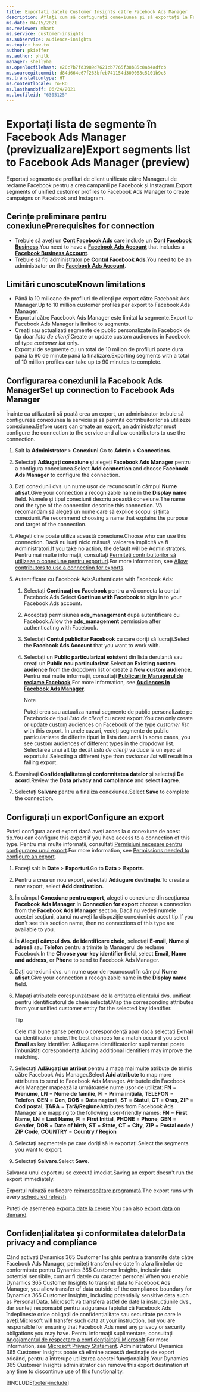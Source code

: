 ```yaml
---
title: Exportați datele Customer Insights către Facebook Ads Manager
description: Aflați cum să configurați conexiunea și să exportați la Facebook Ads Manager.
ms.date: 04/15/2021
ms.reviewer: mhart
ms.service: customer-insights
ms.subservice: audience-insights
ms.topic: how-to
author: pkieffer
ms.author: philk
manager: shellyha
ms.openlocfilehash: e20c7b7fd3989d7621cb7765f38b85c8ab4adfcb
ms.sourcegitcommit: d84d664e67f263bfeb741154d309088c5101b9c3
ms.translationtype: HT
ms.contentlocale: ro-RO
ms.lasthandoff: 06/24/2021
ms.locfileid: "6305125"
---
```

# <a name="export-segments-list-to-facebook-ads-manager-preview"></a><span data-ttu-id="01d35-103">Exportați lista de segmente în Facebook Ads Manager (previzualizare)</span><span class="sxs-lookup"><span data-stu-id="01d35-103">Export segments list to Facebook Ads Manager (preview)</span></span>

<span data-ttu-id="01d35-104">Exportați segmente de profiluri de client unificate către Managerul de reclame Facebook pentru a crea campanii pe Facebook și Instagram.</span><span class="sxs-lookup"><span data-stu-id="01d35-104">Export segments of unified customer profiles to Facebook Ads Manager to create campaigns on Facebook and Instagram.</span></span>

## <a name="prerequisites-for-connection"></a><span data-ttu-id="01d35-105">Cerințe preliminare pentru conexiune</span><span class="sxs-lookup"><span data-stu-id="01d35-105">Prerequisites for connection</span></span>

- <span data-ttu-id="01d35-106">Trebuie să aveți un [**Cont Facebook Ads**](https://www.facebook.com/business/learn/lessons/step-by-step-ads-manager-account) care include un [**Cont Facebook Business**](https://business.facebook.com/).</span><span class="sxs-lookup"><span data-stu-id="01d35-106">You need to have a [**Facebook Ads Account**](https://www.facebook.com/business/learn/lessons/step-by-step-ads-manager-account) that includes a [**Facebook Business Account**](https://business.facebook.com/).</span></span>
- <span data-ttu-id="01d35-107">Trebuie să fiți administrator pe [**Contul Facebook Ads**](https://www.facebook.com/business/learn/lessons/step-by-step-ads-manager-account).</span><span class="sxs-lookup"><span data-stu-id="01d35-107">You need to be an administrator on the [**Facebook Ads Account**](https://www.facebook.com/business/learn/lessons/step-by-step-ads-manager-account).</span></span>

## <a name="known-limitations"></a><span data-ttu-id="01d35-108">Limitări cunoscute</span><span class="sxs-lookup"><span data-stu-id="01d35-108">Known limitations</span></span>

- <span data-ttu-id="01d35-109">Până la 10 milioane de profiluri de clienți pe export către Facebook Ads Manager.</span><span class="sxs-lookup"><span data-stu-id="01d35-109">Up to 10 million customer profiles per export to Facebook Ads Manager.</span></span>
- <span data-ttu-id="01d35-110">Exportul către Facebook Ads Manager este limitat la segmente.</span><span class="sxs-lookup"><span data-stu-id="01d35-110">Export to Facebook Ads Manager is limited to segments.</span></span>
- <span data-ttu-id="01d35-111">Creați sau actualizați segmente de public personalizate în Facebook de tip doar *lista de clienți*.</span><span class="sxs-lookup"><span data-stu-id="01d35-111">Create or update custom audiences in Facebook of type *customer list* only.</span></span>
- <span data-ttu-id="01d35-112">Exportul de segmente cu un total de 10 milion de profiluri poate dura până la 90 de minute până la finalizare.</span><span class="sxs-lookup"><span data-stu-id="01d35-112">Exporting segments with a total of 10 million profiles can take up to 90 minutes to complete.</span></span>

## <a name="set-up-connection-to-facebook-ads-manager"></a><span data-ttu-id="01d35-113">Configurarea conexiunii la Facebook Ads Manager</span><span class="sxs-lookup"><span data-stu-id="01d35-113">Set up connection to Facebook Ads Manager</span></span>

<span data-ttu-id="01d35-114">Înainte ca utilizatorii să poată crea un export, un administrator trebuie să configureze conexiunea la serviciu și să permită contribuitorilor să utilizeze conexiunea.</span><span class="sxs-lookup"><span data-stu-id="01d35-114">Before users can create an export, an administrator must configure the connection to the service and allow contributors to use the connection.</span></span>

1. <span data-ttu-id="01d35-115">Salt la **Administrator** > **Conexiuni**.</span><span class="sxs-lookup"><span data-stu-id="01d35-115">Go to **Admin** > **Connections**.</span></span>

1. <span data-ttu-id="01d35-116">Selectați **Adăugați conexiune** și alegeți **Facebook Ads Manager** pentru a configura conexiunea.</span><span class="sxs-lookup"><span data-stu-id="01d35-116">Select **Add connection** and choose **Facebook Ads Manager** to configure the connection.</span></span>

1. <span data-ttu-id="01d35-117">Dați conexiunii dvs. un nume ușor de recunoscut în câmpul **Nume afișat**.</span><span class="sxs-lookup"><span data-stu-id="01d35-117">Give your connection a recognizable name in the **Display name** field.</span></span> <span data-ttu-id="01d35-118">Numele și tipul conexiunii descriu această conexiune.</span><span class="sxs-lookup"><span data-stu-id="01d35-118">The name and the type of the connection describe this connection.</span></span> <span data-ttu-id="01d35-119">Vă recomandăm să alegeți un nume care să explice scopul și ținta conexiunii.</span><span class="sxs-lookup"><span data-stu-id="01d35-119">We recommend choosing a name that explains the purpose and target of the connection.</span></span>

1. <span data-ttu-id="01d35-120">Alegeți cine poate utiliza această conexiune.</span><span class="sxs-lookup"><span data-stu-id="01d35-120">Choose who can use this connection.</span></span> <span data-ttu-id="01d35-121">Dacă nu luați nicio măsură, valoarea implicită va fi Administratori.</span><span class="sxs-lookup"><span data-stu-id="01d35-121">If you take no action, the default will be Administrators.</span></span> <span data-ttu-id="01d35-122">Pentru mai multe informații, consultați [Permiteți contribuitorilor să utilizeze o conexiune pentru exporturi](connections.md#allow-contributors-to-use-a-connection-for-exports).</span><span class="sxs-lookup"><span data-stu-id="01d35-122">For more information, see [Allow contributors to use a connection for exports](connections.md#allow-contributors-to-use-a-connection-for-exports).</span></span>

1. <span data-ttu-id="01d35-123">Autentificare cu Facebook Ads:</span><span class="sxs-lookup"><span data-stu-id="01d35-123">Authenticate with Facebook Ads:</span></span> 

   1. <span data-ttu-id="01d35-124">Selectați **Continuați cu Facebook** pentru a vă conecta la contul Facebook Ads.</span><span class="sxs-lookup"><span data-stu-id="01d35-124">Select **Continue with Facebook** to sign in to your Facebook Ads account.</span></span>

   1. <span data-ttu-id="01d35-125">Acceptați permisiunea **ads_management** după autentificare cu Facebook.</span><span class="sxs-lookup"><span data-stu-id="01d35-125">Allow the **ads_management** permission after authenticating with Facebook.</span></span>

   1. <span data-ttu-id="01d35-126">Selectați **Contul publicitar Facebook** cu care doriți să lucrați.</span><span class="sxs-lookup"><span data-stu-id="01d35-126">Select the **Facebook Ads Account** that you want to work with.</span></span>

   1. <span data-ttu-id="01d35-127">Selectați un **Public particularizat existent** din lista derulantă sau creați un **Public nou particularizat**.</span><span class="sxs-lookup"><span data-stu-id="01d35-127">Select an **Existing custom audience** from the dropdown list or create a **New custom audience**.</span></span> <span data-ttu-id="01d35-128">Pentru mai multe informații, consultați [**Publicuri în Managerul de reclame Facebook**](https://www.facebook.com/business/help/744354708981227?id=2469097953376494).</span><span class="sxs-lookup"><span data-stu-id="01d35-128">For more information, see [**Audiences in Facebook Ads Manager**](https://www.facebook.com/business/help/744354708981227?id=2469097953376494).</span></span>
      > [!NOTE]
      > <span data-ttu-id="01d35-129">Puteți crea sau actualiza numai segmente de public personalizate pe Facebook de tipul *lista de clienți* cu acest export.</span><span class="sxs-lookup"><span data-stu-id="01d35-129">You can only create or update custom audiences on Facebook of the type *customer list* with this export.</span></span> <span data-ttu-id="01d35-130">În unele cazuri, vedeți segmente de public particularizate de diferite tipuri în lista derulantă.</span><span class="sxs-lookup"><span data-stu-id="01d35-130">In some cases, you see custom audiences of different types in the dropdown list.</span></span> <span data-ttu-id="01d35-131">Selectarea unui alt tip decât *lista de clienți* va duce la un eșec al exportului.</span><span class="sxs-lookup"><span data-stu-id="01d35-131">Selecting a different type than *customer list* will result in a failing export.</span></span> 

1. <span data-ttu-id="01d35-132">Examinați **Confidențialitatea și conformitatea datelor** și selectați **De acord**.</span><span class="sxs-lookup"><span data-stu-id="01d35-132">Review the **Data privacy and compliance** and select **I agree**.</span></span>

1. <span data-ttu-id="01d35-133">Selectați **Salvare** pentru a finaliza conexiunea.</span><span class="sxs-lookup"><span data-stu-id="01d35-133">Select **Save** to complete the connection.</span></span>

## <a name="configure-an-export"></a><span data-ttu-id="01d35-134">Configurați un export</span><span class="sxs-lookup"><span data-stu-id="01d35-134">Configure an export</span></span>

<span data-ttu-id="01d35-135">Puteți configura acest export dacă aveți acces la o conexiune de acest tip.</span><span class="sxs-lookup"><span data-stu-id="01d35-135">You can configure this export if you have access to a connection of this type.</span></span> <span data-ttu-id="01d35-136">Pentru mai multe informații, consultați [Permisiuni necesare pentru configurarea unui export](export-destinations.md#set-up-a-new-export).</span><span class="sxs-lookup"><span data-stu-id="01d35-136">For more information, see [Permissions needed to configure an export](export-destinations.md#set-up-a-new-export).</span></span>

1. <span data-ttu-id="01d35-137">Faceți salt la **Date** > **Exporturi**.</span><span class="sxs-lookup"><span data-stu-id="01d35-137">Go to **Data** > **Exports**.</span></span>

1. <span data-ttu-id="01d35-138">Pentru a crea un nou export, selectați **Adăugare destinație**.</span><span class="sxs-lookup"><span data-stu-id="01d35-138">To create a new export, select **Add destination**.</span></span> 

1. <span data-ttu-id="01d35-139">În câmpul **Conexiune pentru export**, alegeți o conexiune din secțiunea **Facebook Ads Manager**.</span><span class="sxs-lookup"><span data-stu-id="01d35-139">In **Connection for export** choose a connection from the **Facebook Ads Manager** section.</span></span> <span data-ttu-id="01d35-140">Dacă nu vedeți numele acestei secțiuni, atunci nu aveți la dispoziție conexiuni de acest tip.</span><span class="sxs-lookup"><span data-stu-id="01d35-140">If you don't see this section name, then no connections of this type are available to you.</span></span>

1. <span data-ttu-id="01d35-141">În **Alegeți câmpul dvs. de identificare cheie**, selectați **E-mail**, **Nume și adresă** sau **Telefon** pentru a trimite la Managerul de reclame Facebook.</span><span class="sxs-lookup"><span data-stu-id="01d35-141">In the **Choose your key identifier field**, select **Email**, **Name and address**, or **Phone** to send to Facebook Ads Manager.</span></span> 

1. <span data-ttu-id="01d35-142">Dați conexiunii dvs. un nume ușor de recunoscut în câmpul **Nume afișat**.</span><span class="sxs-lookup"><span data-stu-id="01d35-142">Give your connection a recognizable name in the **Display name** field.</span></span>

1. <span data-ttu-id="01d35-143">Mapați atributele corespunzătoare de la entitatea clientului dvs. unificat pentru identificatorul de cheie selectat.</span><span class="sxs-lookup"><span data-stu-id="01d35-143">Map the corresponding attributes from your unified customer entity for the selected key identifier.</span></span>
   > [!TIP]
   > <span data-ttu-id="01d35-144">Cele mai bune șanse pentru o corespondență apar dacă selectați **E-mail** ca identificator cheie.</span><span class="sxs-lookup"><span data-stu-id="01d35-144">The best chances for a match occur if you select **Email** as key identifier.</span></span> <span data-ttu-id="01d35-145">Adăugarea identificatorilor suplimentari poate îmbunătăți corespondența.</span><span class="sxs-lookup"><span data-stu-id="01d35-145">Adding additional identifiers may improve the matching.</span></span>

1. <span data-ttu-id="01d35-146">Selectați **Adăugați un atribut** pentru a mapa mai multe atribute de trimis către Facebook Ads Manager.</span><span class="sxs-lookup"><span data-stu-id="01d35-146">Select **Add attribute** to map more attributes to send to Facebook Ads Manager.</span></span> <span data-ttu-id="01d35-147">Atributele din Facebook Ads Manager mapează la următoarele nume ușor de utilizat: **FN** = **Prenume**, **LN** = **Nume de familie**, **FI** = **Prima inițială**, **TELEFON** = **Telefon**, **GEN** = **Gen**, **DOB** = **Data nașterii**, **ST** = **Statul**, **CT** = **Oraș**, **ZIP** = **Cod poștal**, **ȚARA** = **Țară/Regiune**</span><span class="sxs-lookup"><span data-stu-id="01d35-147">Attributes from Facebook Ads Manager are mapping to the following user-friendly names: **FN** = **First Name**, **LN** = **Last Name**, **FI** = **First Initial**, **PHONE** = **Phone**, **GEN** = **Gender**, **DOB** = **Date of birth**, **ST** = **State**, **CT** = **City**, **ZIP** = **Postal code / ZIP Code**, **COUNTRY** = **Country / Region**</span></span>

1. <span data-ttu-id="01d35-148">Selectați segmentele pe care doriți să le exportați.</span><span class="sxs-lookup"><span data-stu-id="01d35-148">Select the segments you want to export.</span></span>

1. <span data-ttu-id="01d35-149">Selectați **Salvare**.</span><span class="sxs-lookup"><span data-stu-id="01d35-149">Select **Save**.</span></span>

<span data-ttu-id="01d35-150">Salvarea unui export nu se execută imediat.</span><span class="sxs-lookup"><span data-stu-id="01d35-150">Saving an export doesn't run the export immediately.</span></span>

<span data-ttu-id="01d35-151">Exportul rulează cu fiecare [reîmprospătare programată](system.md#schedule-tab).</span><span class="sxs-lookup"><span data-stu-id="01d35-151">The export runs with every [scheduled refresh](system.md#schedule-tab).</span></span> 

<span data-ttu-id="01d35-152">Puteți de asemenea [exporta date la cerere](export-destinations.md#run-exports-on-demand).</span><span class="sxs-lookup"><span data-stu-id="01d35-152">You can also [export data on demand](export-destinations.md#run-exports-on-demand).</span></span> 

## <a name="data-privacy-and-compliance"></a><span data-ttu-id="01d35-153">Confidențialitatea și conformitatea datelor</span><span class="sxs-lookup"><span data-stu-id="01d35-153">Data privacy and compliance</span></span>

<span data-ttu-id="01d35-154">Când activați Dynamics 365 Customer Insights pentru a transmite date către Facebook Ads Manager, permiteți transferul de date în afara limitelor de conformitate pentru Dynamics 365 Customer Insights, inclusiv date potențial sensibile, cum ar fi datele cu caracter personal.</span><span class="sxs-lookup"><span data-stu-id="01d35-154">When you enable Dynamics 365 Customer Insights to transmit data to Facebook Ads Manager, you allow transfer of data outside of the compliance boundary for Dynamics 365 Customer Insights, including potentially sensitive data such as Personal Data.</span></span> <span data-ttu-id="01d35-155">Microsoft va transfera astfel de date la instrucțiunile dvs., dar sunteți responsabil pentru asigurarea faptului că Facebook Ads îndeplinește orice obligații de confidențialitate sau securitate pe care le aveți.</span><span class="sxs-lookup"><span data-stu-id="01d35-155">Microsoft will transfer such data at your instruction, but you are responsible for ensuring that Facebook Ads meet any privacy or security obligations you may have.</span></span> <span data-ttu-id="01d35-156">Pentru informații suplimentare, consultați [Angajamentul de respectare a confidențialității Microsoft](https://go.microsoft.com/fwlink/?linkid=396732).</span><span class="sxs-lookup"><span data-stu-id="01d35-156">For more information, see [Microsoft Privacy Statement](https://go.microsoft.com/fwlink/?linkid=396732).</span></span>
<span data-ttu-id="01d35-157">Administratorul Dynamics 365 Customer Insights poate să elimine această destinație de export oricând, pentru a întrerupe utilizarea acestei funcționalități.</span><span class="sxs-lookup"><span data-stu-id="01d35-157">Your Dynamics 365 Customer Insights administrator can remove this export destination at any time to discontinue use of this functionality.</span></span>


[!INCLUDE[footer-include](../includes/footer-banner.md)]
